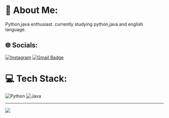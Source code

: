 # 📌 About Me:
Python,java enthusiast.
currently studying python,java and english language.

## 🌐 Socials:
[![Instagram](https://img.shields.io/badge/Instagram-%23E4405F.svg?logo=Instagram&logoColor=white)](https://instagram.com/lucarx_) 
[![Gmail Badge](https://img.shields.io/badge/-lucasasadrianocosta59@gmail.com-6633cc?style=flat-square&logo=Gmail&logoColor=white&link=mailto:lucasasadrianocosta59@gmail.com)](mailto:lucasadrianocosta59@gmail.com)
# 💻 Tech Stack:
![Python](https://img.shields.io/badge/python-3670A0?style=for-the-badge&logo=python&logoColor=ffdd54) ![Java](https://img.shields.io/badge/java-%23ED8B00.svg?style=for-the-badge&logo=openjdk&logoColor=white)

---
[![](https://visitcount.itsvg.in/api?id=Dreewss&label=Profile%20Views&color=0&icon=0&pretty=true)](https://visitcount.itsvg.in)
